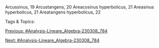 Arcussinus, 19
Arcustangens, 20
Areacosinus hyperbolicus, 21
Areasinus hyperbolicus, 21
Areatangens hyperbolicus, 22

   Tags & Topics:
   

[Previous: #Analysis-Lineare_Algebra-230308_784](Analysis-Lineare_Algebra-230308_784.md)

[Next: #Analysis-Lineare_Algebra-230308_784](Analysis-Lineare_Algebra-230308_784.md)